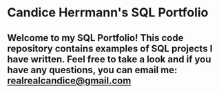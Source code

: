 # Candice Herrmann's SQL Portfolio 

## Welcome to my SQL Portfolio! This code repository contains examples of SQL projects I have written. Feel free to take a look and if you have any questions, you can email me: realrealcandice@gmail.com
